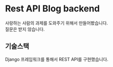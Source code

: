 <h1>Rest API Blog backend</h1>
사랑하는 사람의 과제를 도와주기 위해서 만들어봤습니다.<br>
질문은 받지 않습니다. 

<h2>기술스택</h2>
Django 프레임워크를 통해서 REST API를 구현했습니다.